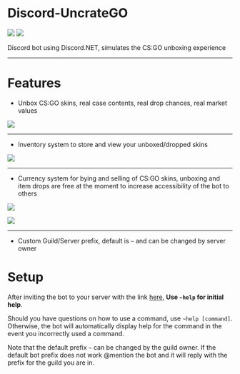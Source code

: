# Discord-UncrateGO
[![](https://discordbots.org/api/widget/status/523282498265022479.svg)](https://discordbots.org/bot/523282498265022479) [![](https://discordbots.org/api/widget/servers/523282498265022479.svg?noavatar=true)](https://discordbots.org/bot/523282498265022479)


Discord bot using Discord.NET, simulates the CS:GO unboxing experience 

***

# Features


* Unbox CS:GO skins, real case contents, real drop chances, real market values

![](https://i.imgur.com/y8wunMD.gif)

***

* Inventory system to store and view your unboxed/dropped skins

![](https://i.imgur.com/X371XRQ.gif)

***

* Currency system for bying and selling of CS:GO skins, unboxing and item drops are free at the moment to increase accessibility of the bot to others

![](https://i.imgur.com/7sS9ciE.gif)

![](https://i.imgur.com/TYYmhCe.gif)

***

* Custom Guild/Server prefix, default is `~` and can be changed by server owner

# Setup

After inviting the bot to your server with the link [here](https://discordapp.com/api/oauth2/authorize?client_id=523282498265022479&permissions=337984&scope=bot), **Use `~help` for initial help**. 

Should you have questions on how to use a command, use `~help [command]`. Otherwise, the bot will automatically display help for the command in the event you incorrectly used a command.

Note that the default prefix `~` can be changed by the guild owner. If the default bot prefix does not work @mention the bot and it will reply with the prefix for the guild you are in.
